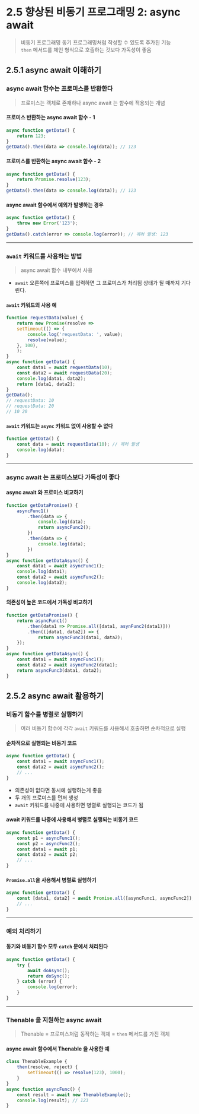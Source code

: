 # 2.5 향상된 비동기 프로그래밍 2: async await
> 비동기 프로그래밍 동기 프로그래밍처럼 작성할 수 있도록 추가된 기능  
> `then` 메서드를 체인 형식으로 호출하는 것보다 가독성이 좋음

## 2.5.1 async await 이해하기
### async await 함수는 프로미스를 반환한다
> 프로미스는 객체로 존재하나 async await 는 함수에 적용되는 개념

#### 프로미스 반환하는 async await 함수 - 1
```js
async function getData() {
    return 123;
}
getData().then(data => console.log(data)); // 123
```

#### 프로미스를 반환하는 async await 함수 - 2
```js
async function getData() {
    return Promise.resolve(123);
}
getData().then(data => console.log(data)); // 123
```

#### async await 함수에서 예외가 발생하는 경우
```js
async function getData() {
    throw new Error('123');
}
getData().catch(error => console.log(error)); // 에러 발생: 123
```

----

### `await` 키워드를 사용하는 방법
> async await 함수 내부에서 사용

- `await` 오른쪽에 프로미스를 입력하면 그 프로미스가 처리됨 상태가 될 때까지 기다린다.

#### `await` 키워드의 사용 예
```js
function requestData(value) {
    return new Promise(resolve => 
    setTimeout(() => {
        console.log('requestData: ', value);
        resolve(value);
    }, 100),
    );
}
async function getData() {
    const data1 = await requestData(10);
    const data2 = await requestData(20);
    console.log(data1, data2);
    return [data1, data2];
}
getData();
// requestData: 10
// requestData: 20
// 10 20
```
#### `await` 키워드는 `async` 키워드 없이 사용할 수 없다
```js
function getData() {
    const data = await requestData(10); // 에러 발생
    console.log(data);
}
```

----

### async await 는 프로미스보다 가독성이 좋다

#### async await 와 프로미스 비교하기
```js
function getDataPromise() {
    asyncFunc1()
        .then(data => {
            console.log(data);
            return asyncFunc2();
        })
        .then(data => {
            console.log(data);
        })
}
async function getDataAsync() {
    const data1 = await asyncFunc1();
    console.log(data1);
    const data2 = await asyncFunc2();
    console.log(data2);
}
```

#### 의존성이 높은 코드에서 가독성 비교하기
```js
function getDataPromise() {
    return asyncFunc1()
        .then(data1 => Promise.all([data1, asynFunc2(data1)]))
        .then(([data1, data2]) => {
            return asyncFunc3(data1, data2);
    });
}
async function getDataAsync() {
    const data1 = await asyncFunc1();
    const data2 = await asyncFunc2(data1);
    return asyncFunc3(data1, data2);
}
```

## 2.5.2 async await 활용하기
### 비동기 함수를 병렬로 실행하기
> 여러 비동기 함수에 각각 `await` 키워드를 사용해서 호출하면 순차적으로 실행

#### 순차적으로 실행되는 비동기 코드
```js
async function getData() {
    const data1 = await asyncFunc1();
    const data2 = await asyncFunc2();
    // ...
}
```
- 의존성이 없다면 동시에 실행하는게 좋음
- 두 개의 프로미스를 먼저 생성
- `await` 키워드를 나중에 사용하면 병렬로 실행되는 코드가 됨

#### await 키워드를 나중에 사용해서 병렬로 실행되는 비동기 코드
```js
async function getData() {
    const p1 = asyncFunc1();
    const p2 = asyncFunc2();
    const data1 = await p1;
    const data2 = await p2;
    // ...
}
```

#### `Promise.all`을 사용해서 병렬로 실행하기
```js
async function getData() {
    const [data1, data2] = await Promise.all([asyncFunc1, asyncFunc2]);
    // ...
}
```

----

### 예외 처리하기

#### 동기와 비동기 함수 모두 `catch` 문에서 처리된다
```js
async function getData() {
    try {
        await doAsync();
        return doSync();
    } catch (error) {
        console.log(error);
    }
}
```

---
### Thenable 을 지원하는 async await
> Thenable = 프로미스처럼 동작하는 객체 = `then` 메서드를 가진 객체

#### async await 함수에서 Thenable 을 사용한 예
```js
class ThenableExample {
    then(resolve, reject) {
        setTimeout(() => resolve(123), 1000);
    }
}
async function asyncFunc() {
    const result = await new ThenableExample();
    console.log(result); // 123
}
```

